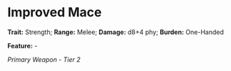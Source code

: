 # Improved Mace

**Trait:** Strength; **Range:** Melee; **Damage:** d8+4 phy; **Burden:** One-Handed

**Feature:** -

*Primary Weapon - Tier 2*
